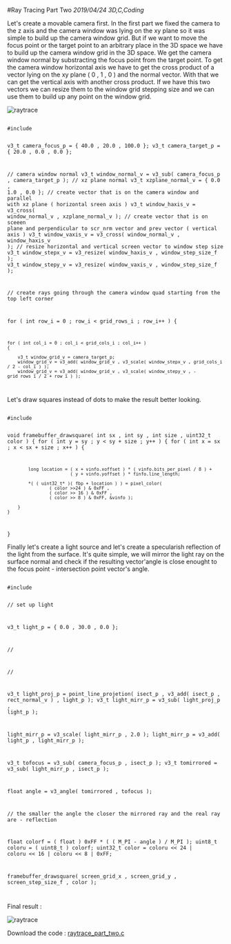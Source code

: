 #Ray Tracing Part Two
_2019/04/24 3D,C,Coding_

Let's create a movable camera first. In the first part we fixed the camera to the z axis and the camera window was lying on the xy plane so it was simple to build up the camera window grid. But if we want to move the focus point or the target point to an arbitrary place in the 3D space we have to build up the camera window grid in the 3D space.
We get the camera window normal by substracting the focus point from the target point. To get the camera window horizontal axis we have to get the cross product of a vector lying on the xy plane ( 0 , 1 , 0 ) and the normal vector.
With that we can get the vertical axis with another cross product. If we have this two vectors we can resize them to the window grid stepping size and we can use them to build up any point on the window grid.

![raytrace](/images/20190424_camera.png)


<code>
#include <stdio.h>

v3_t camera_focus_p = { 40.0 , 20.0 , 100.0 };
v3_t camera_target_p = { 20.0 , 0.0 , 0.0 };

// camera window normal
v3_t window_normal_v = v3_sub( camera_focus_p , camera_target_p );
// xz plane normal
v3_t xzplane_normal_v = { 0.0 , 1.0 , 0.0 };
// create vector that is on the camera window and parallel with xz plane ( horizontal sreen axis )
v3_t window_haxis_v  = v3_cross( window_normal_v , xzplane_normal_v );
// create vector that is on sceeen plane and perpendicular to scr_nrm vector and prev vector ( vertical axis )
v3_t window_vaxis_v  = v3_cross( window_normal_v , window_haxis_v );
// resize horizontal and vertical screen vector to window step size
v3_t window_stepx_v = v3_resize( window_haxis_v , window_step_size_f );
v3_t window_stepy_v = v3_resize( window_vaxis_v , window_step_size_f );

// create rays going through the camera window quad starting from the top left corner

for ( int row_i = 0 ; row_i < grid_rows_i ; row_i++ )
{

	for ( int col_i = 0 ; col_i < grid_cols_i ; col_i++ )
	{
		
		v3_t window_grid_v = camera_target_p;
		window_grid_v = v3_add( window_grid_v , v3_scale( window_stepx_v , grid_cols_i / 2 - col_i ) );
		window_grid_v = v3_add( window_grid_v , v3_scale( window_stepy_v , - grid_rows_i / 2 + row_i ) );
</code>

Let's draw squares instead of dots to make the result better looking.

<code>
#include <stdio.h>

void framebuffer_drawsquare( int sx , int sy , int size , uint32_t color )
{
	for ( int y = sy ; y < sy + size ; y++  )
	{
		for ( int x = sx ; x < sx + size ; x++ )
		{

			long location = ( x + vinfo.xoffset ) * ( vinfo.bits_per_pixel / 8 ) + 
							( y + vinfo.yoffset ) * finfo.line_length;

			*( ( uint32_t* )( fbp + location ) ) = pixel_color( 
					( color >>24 ) & 0xFF , 
					( color >> 16 ) & 0xFF , 
					( color >> 8 ) & 0xFF, &vinfo );

		}
	}
}
</code>

Finally let's create a light source and let's create a specularish reflection of the light from the surface. It's quite simple, we will mirror the light ray on the surface normal and check if the resulting vector'angle is close enought to the focus point - intersection point vector's angle.


<code>
#include <stdio.h>

// set up light

v3_t light_p = { 0.0 , 30.0 , 0.0 };

//

//

v3_t light_proj_p = point_line_projetion( isect_p , v3_add( isect_p , rect_normal_v ) , light_p );
v3_t light_mirr_p = v3_sub( light_proj_p , light_p );

light_mirr_p = v3_scale( light_mirr_p , 2.0 );
light_mirr_p = v3_add( light_p , light_mirr_p );

v3_t tofocus = v3_sub( camera_focus_p , isect_p );
v3_t tomirrored = v3_sub( light_mirr_p , isect_p );

float angle = v3_angle( tomirrored , tofocus );

// the smaller the angle the closer the mirrored ray and the real ray are - reflection 

float colorf = ( float ) 0xFF * ( ( M_PI - angle ) / M_PI );
uint8_t coloru = ( uint8_t ) colorf;
uint32_t color = coloru << 24 | coloru << 16 | coloru << 8 | 0xFF;

framebuffer_drawsquare( screen_grid_x , screen_grid_y , screen_step_size_f , color );

</code>

Final result :

![raytrace](/images/20190424_raytrace.png)

Download the code : [raytrace_part_two.c](/downloads/raytrace/raytrace_part_two.c)